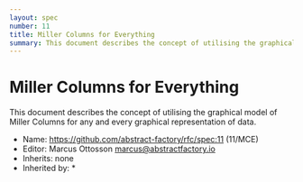 ```yaml
---
layout: spec
number: 11
title: Miller Columns for Everything
summary: This document describes the concept of utilising the graphical model of Miller Columns for any and every graphical representation of data.
---
```

# Miller Columns for Everything

This document describes the concept of utilising the graphical model of Miller Columns for any and every graphical representation of data.

* Name: https://github.com/abstract-factory/rfc/spec:11 (11/MCE)
* Editor: Marcus Ottosson <marcus@abstractfactory.io>
* Inherits: none
* Inherited by: *